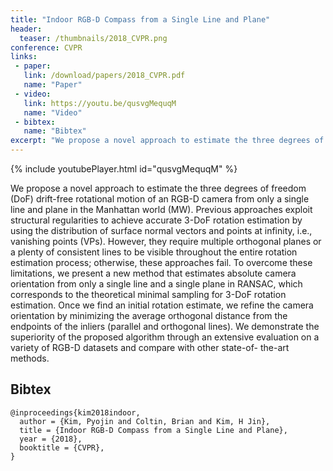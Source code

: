 ```yaml
---
title: "Indoor RGB-D Compass from a Single Line and Plane"
header:
  teaser: /thumbnails/2018_CVPR.png
conference: CVPR
links: 
 - paper: 
   link: /download/papers/2018_CVPR.pdf
   name: "Paper"
 - video: 
   link: https://youtu.be/qusvgMequqM
   name: "Video"
 - bibtex: 
   name: "Bibtex"
excerpt: "We propose a novel approach to estimate the three degrees of freedom (DoF) drift-free rotational motion of an RGB-D camera from only a single line and plane in the Manhattan world (MW). Previous approaches exploit structural regularities to achieve accurate 3-DoF rotation estimation by using the distribution of surface normal vectors and points at infinity, i.e., vanishing points (VPs). However, they require multiple orthogonal planes or a plenty of consistent lines to be visible throughout the entire rotation estimation process; otherwise, these approaches fail. To overcome these limitations, we present a new method that estimates absolute camera orientation from only a single line and a single plane in RANSAC, which corresponds to the theoretical minimal sampling for 3-DoF rotation estimation. Once we find an initial rotation estimate, we refine the camera orientation by minimizing the average orthogonal distance from the endpoints of the inliers (parallel and orthogonal lines). We demonstrate the superiority of the proposed algorithm through an extensive evaluation on a variety of RGB-D datasets and compare with other state-of-the-art methods."
---
```


{% include youtubePlayer.html id="qusvgMequqM" %}

We propose a novel approach to estimate the three degrees
of freedom (DoF) drift-free rotational motion of an
RGB-D camera from only a single line and plane in the
Manhattan world (MW). Previous approaches exploit structural
regularities to achieve accurate 3-DoF rotation estimation
by using the distribution of surface normal vectors
and points at infinity, i.e., vanishing points (VPs). However,
they require multiple orthogonal planes or a plenty of
consistent lines to be visible throughout the entire rotation
estimation process; otherwise, these approaches fail. To
overcome these limitations, we present a new method that
estimates absolute camera orientation from only a single
line and a single plane in RANSAC, which corresponds to
the theoretical minimal sampling for 3-DoF rotation estimation.
Once we find an initial rotation estimate, we refine
the camera orientation by minimizing the average orthogonal
distance from the endpoints of the inliers (parallel and
orthogonal lines). We demonstrate the superiority of the
proposed algorithm through an extensive evaluation on a
variety of RGB-D datasets and compare with other state-of-
the-art methods.

## Bibtex <a id="bibtex"></a>
```
@inproceedings{kim2018indoor,
  author = {Kim, Pyojin and Coltin, Brian and Kim, H Jin},
  title = {Indoor RGB-D Compass from a Single Line and Plane},
  year = {2018},
  booktitle = {CVPR},
}
```
